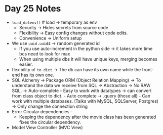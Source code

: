 # Day 25 Notes
- ```load_dotenv()```  # load -> temporary as env
    - Security -> Hides secrets from source code
    - Flexibility -> Easy config changes without code edits.
    - Convenience -> Uniform setup
- We use ```uuid.uuid4``` -> random generated id 
    - If you use auto-increment in the python side -> it takes more time bcs need to look for max
    - When using multiple dbs it will have unique keys, merging becomes easier.
-  flexibility of ```to_dict``` -> The db can have its own name while the front-end has its own one.
- SQL Alchemy -> Package ORM (Object Relation Mapping) -> To understand the data we receive from SQL -> Abstraction -> No RAW SQL. -> Auto-complete
        - Easy to work with datatypes -> can convert from class object to dict.
        - Auto complete -> .query (those all)
        - Can work with multiple databases. (Talks with MySQL, SQLServer, Postgres) -> Only change the connection string
- Error Circular dependencies -
    - Keeping the dependency after the movie class has been generated fixes the circular dependency. 
- Model View Controller (MVC View)